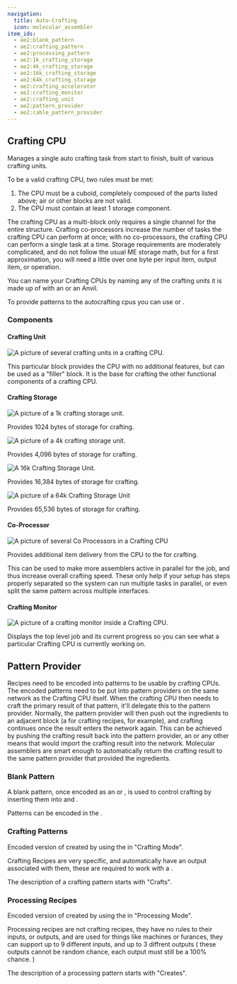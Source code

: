 ```yaml
---
navigation:
  title: Auto-Crafting
  icon: molecular_assembler
item_ids:
  - ae2:blank_pattern
  - ae2:crafting_pattern
  - ae2:processing_pattern
  - ae2:1k_crafting_storage
  - ae2:4k_crafting_storage
  - ae2:16k_crafting_storage
  - ae2:64k_crafting_storage
  - ae2:crafting_accelerator
  - ae2:crafting_monitor
  - ae2:crafting_unit
  - ae2:pattern_provider
  - ae2:cable_pattern_provider
---
```


## Crafting CPU

Manages a single auto crafting task from start to finish, built of various crafting units.

To be a valid crafting CPU, two rules must be met:

1. The CPU must be a cuboid, completely composed of the parts listed above; air or other blocks are not valid.
2. The CPU must contain at least 1 storage component.

The crafting CPU as a multi-block only requires a single channel for the
entire structure. Crafting co-processors increase the number of tasks the
crafting CPU can perform at once; with no co-processors, the crafting CPU can
perform a single task at a time. Storage requirements are moderately
complicated, and do not follow the usual ME storage math, but for a first
approximation, you will need a little over one byte per input item, output
item, or operation.

You can name your Crafting CPUs by naming any of the crafting units it is made up of with
an <ItemLink id="inscriber"/> or an Anvil.

To provide patterns to the autocrafting cpus you can use <ItemLink id="interface"/>
or <ItemLink id="level_emitter"/>.

### Components

#### Crafting Unit

![A picture of several crafting units in a crafting CPU.](../assets/large/craftingunit.png)

This particular block provides the CPU with no additional features, but can be used as a "filler" block.
It is the base for crafting the other functional components of a crafting CPU.

#### Crafting Storage

![A picture of a 1k crafting storage unit.](../assets/large/crafting1k.png)

Provides 1024 bytes of storage for crafting.

<RecipeFor id="1k_crafting_storage" />

![A picture of a 4k crafting storage unit.](../assets/large/crafting4k.png)

Provides 4,096 bytes of storage for crafting.

<RecipeFor id="4k_crafting_storage" />

![A 16k Crafting Storage Unit.](../assets/large/crafting16k.png)

Provides 16,384 bytes of storage for crafting.

<RecipeFor id="16k_crafting_storage" />

![A picture of a 64k Crafting Storage Unit](../assets/large/crafting64k.png)

Provides 65,536 bytes of storage for crafting.

<RecipeFor id="64k_crafting_storage" />

#### Co-Processor

![A picture of several Co Processors in a Crafting CPU](../assets/large/craftingco.png)

Provides additional item delivery from the CPU to the <ItemLink id="pattern_provider"/> for
crafting.

This can be used to make more assemblers active in parallel for the job, and
thus increase overall crafting speed. These only help if your setup has steps
properly separated so the system can run multiple tasks in parallel, or even
split the same pattern across multiple interfaces.

<RecipeFor id="crafting_accelerator" />

#### Crafting Monitor

![A picture of a crafting monitor inside a Crafting CPU.](../assets/large/craftingmonitor.png)

Displays the top level job and its current progress so you can see what a particular Crafting CPU is currently
working on.

<RecipeFor id="crafting_monitor" />

## Pattern Provider

Recipes need to be encoded into patterns to be usable by crafting CPUs. The encoded patterns need to be put
into pattern providers on the same network as the Crafting CPU itself. When the crafting CPU then
needs to craft the primary result of that pattern, it'll delegate this to the
pattern provider. Normally, the pattern provider will then push out the
ingredients to an adjacent block (a <ItemLink id="molecular_assembler"/> for crafting recipes, for example),
and crafting continues once the result enters the network again.
This can be achieved by pushing the crafting result back into the pattern provider,
an <ItemLink id="interface" /> or any other means that would import the crafting result into the network. Molecular
assemblers are smart enough to automatically return the crafting result to the same pattern provider that provided
the ingredients.

<RecipeFor id="pattern_provider" />
<RecipeFor id="cable_pattern_provider" />

### Blank Pattern

A blank pattern, once encoded as an <ItemLink id="crafting_pattern"/>
or <ItemLink id="processing_pattern"/>, is used to control
crafting by inserting them into <ItemLink id="molecular_assembler"/> and <ItemLink
id="pattern_provider"/>.

Patterns can be encoded in the <ItemLink id="pattern_encoding_terminal" />.

<RecipeFor id="blank_pattern" />

### Crafting Patterns

Encoded version of <ItemLink id="blank_pattern"/> created by using
the <ItemLink id="pattern_encoding_terminal"/> in "Crafting Mode".

Crafting Recipes are very specific, and automatically have an output
associated with them, these are required to work with a <ItemLink
id="molecular_assembler"/>.

The description of a crafting pattern starts with "Crafts".

### Processing Recipes

Encoded version of <ItemLink id="blank_pattern"/> created by using
the <ItemLink id="pattern_encoding_terminal"/> in "Processing Mode".

Processing recipes are not crafting recipes, they have no rules to their
inputs, or outputs, and are used for things like machines or furances, they
can support up to 9 different inputs, and up to 3 diffrent outputs ( these
outputs cannot be random chance, each output must still be a 100% chance. )

The description of a processing pattern starts with "Creates".

